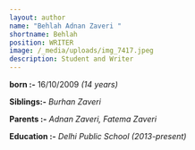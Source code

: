 ```yaml
---
layout: author
name: "Behlah Adnan Zaveri "
shortname: Behlah
position: WRITER
image: /_media/uploads/img_7417.jpeg
description: Student and Writer
---
```

**born :-** 16/10/2009 *(14 years)*

**Siblings:-**  *Burhan Zaveri*

**Parents :-**  *Adnan Zaveri, Fatema Zaveri*

**Education :-** *Delhi Public School (2013-present)*

